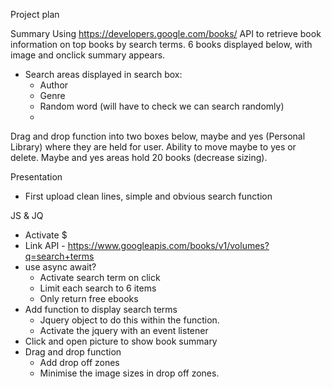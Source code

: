 Project plan

Summary
Using https://developers.google.com/books/ API to retrieve book information on top books by search terms. 6 books displayed below, with image and onclick summary appears. 
*   Search areas displayed in search box:
    -   Author
    -   Genre
    -   Random word (will have to check we can search randomly)
    -

Drag and drop function into two boxes below, maybe and yes (Personal Library) where they are held for user. Ability to move maybe to yes or delete. 
Maybe and yes areas hold 20 books (decrease sizing). 

Presentation 
*   First upload clean lines, simple and obvious search function

JS & JQ
*	Activate $
*	Link API - https://www.googleapis.com/books/v1/volumes?q=search+terms
*   use async await?
    -   Activate search term on click
    -   Limit each search to 6 items
    -   Only return free ebooks
*   Add function to display search terms
    -   Jquery object to do this within the function. 
    -   Activate the jquery with an event listener
*   Click and open picture to show book summary
*   Drag and drop function
    -   Add drop off zones
    -   Minimise the image sizes in drop off zones. 
